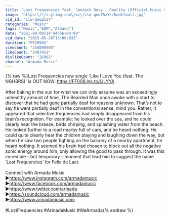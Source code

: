 ```yaml
---
title: "Lost Frequencies feat. Janieck Devy - Reality (Official Music Video)"
image: "https:\/\/i.ytimg.com\/vi\/ilw-qmqZ5zY\/hqdefault.jpg"
vid_id: "ilw-qmqZ5zY"
categories: "Music"
tags: ["Music","EDM","Armada"]
date: "2021-09-09T14:44:56+03:00"
vid_date: "2015-05-28T15:00:03Z"
duration: "PT2M50S"
viewcount: "244086985"
likeCount: "1497451"
dislikeCount: "26902"
channel: "Armada Music"
---
```

{% raw %}Lost Frequencies new single 'Like I Love You (feat. The NGHBRS)' is OUT NOW: <a rel="nofollow" target="blank" href="https://FF008.lnk.to/LILYYA">https://FF008.lnk.to/LILYYA</a><br /><br />After baking in the sun for what we can only assume was an exceedingly unhealthy amount of time, The Bearded Man once awoke with a start to discover that he had gone partially deaf for reasons unknown. That’s not to say he went partially deaf in the conventional sense, mind you. Rather, it appeared that selective frequencies had simply disappeared from his brain’s recognition. For example: he looked over the sea, and he could clearly hear the breeze, birds chirping, and splashing water from the beach. He looked further to a road nearby full of cars, and he heard nothing. He could quite clearly hear the children playing and laughing down the way, but when he saw two people fighting on the balcony of a nearby apartment, he heard nothing. It seemed his brain had chosen to block out all the negative sonic energy around him, only allowing the good to pass through. It was this incredible - but temporary - moment that lead him to suggest the name ‘Lost Frequencies’ for Felix de Laet. <br /><br />Connect with Armada Music<br />▶<a rel="nofollow" target="blank" href="https://www.instagram.com/armadamusic">https://www.instagram.com/armadamusic</a><br />▶<a rel="nofollow" target="blank" href="https://www.facebook.com/armadamusic">https://www.facebook.com/armadamusic</a><br />▶<a rel="nofollow" target="blank" href="https://www.twitter.com/armada">https://www.twitter.com/armada</a><br />▶<a rel="nofollow" target="blank" href="https://soundcloud.com/armadamusic">https://soundcloud.com/armadamusic</a><br />▶<a rel="nofollow" target="blank" href="https://www.armadamusic.com">https://www.armadamusic.com</a><br /><br />#LostFrequencies #ArmadaMusic #WeArmada{% endraw %}
